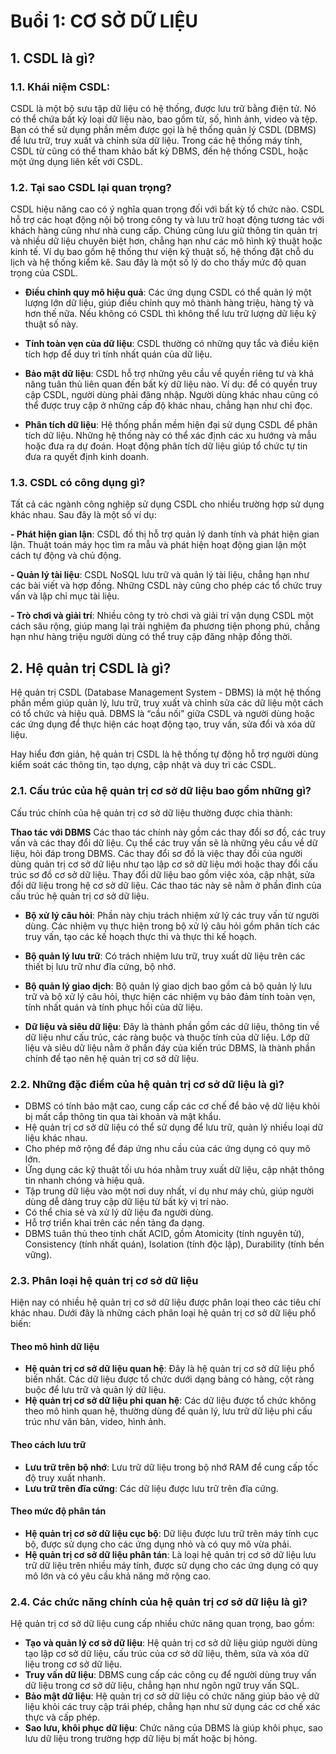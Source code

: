 # Buổi 1: CƠ SỞ DỮ LIỆU

## 1. CSDL là gì?
### 1.1. Khái niệm CSDL: 
CSDL là một bộ sưu tập dữ liệu có hệ thống, được lưu trữ bằng điện tử. Nó có thể chứa bất kỳ loại dữ liệu nào, bao gồm từ, số, hình ảnh, video và tệp. Bạn có thể sử dụng phần mềm được gọi là hệ thống quản lý CSDL (DBMS) để lưu trữ, truy xuất và chỉnh sửa dữ liệu. Trong các hệ thống máy tính, CSDL từ cũng có thể tham khảo bất kỳ DBMS, đến hệ thống CSDL, hoặc một ứng dụng liên kết với CSDL.

### 1.2. Tại sao CSDL lại quan trọng?
CSDL hiệu năng cao có ý nghĩa quan trọng đối với bất kỳ tổ chức nào. CSDL hỗ trợ các hoạt động nội bộ trong công ty và lưu trữ hoạt động tương tác với khách hàng cũng như nhà cung cấp. Chúng cũng lưu giữ thông tin quản trị và nhiều dữ liệu chuyên biệt hơn, chẳng hạn như các mô hình kỹ thuật hoặc kinh tế. Ví dụ bao gồm hệ thống thư viện kỹ thuật số, hệ thống đặt chỗ du lịch và hệ thống kiểm kê. Sau đây là một số lý do cho thấy mức độ quan trọng của CSDL.

- **Điều chỉnh quy mô hiệu quả**: Các ứng dụng CSDL có thể quản lý một lượng lớn dữ liệu, giúp điều chỉnh quy mô thành hàng triệu, hàng tỷ và hơn thế nữa. Nếu không có CSDL thì không thể lưu trữ lượng dữ liệu kỹ thuật số này.

- **Tính toàn vẹn của dữ liệu**: CSDL thường có những quy tắc và điều kiện tích hợp để duy trì tính nhất quán của dữ liệu.

- **Bảo mật dữ liệu**: CSDL hỗ trợ những yêu cầu về quyền riêng tư và khả năng tuân thủ liên quan đến bất kỳ dữ liệu nào. Ví dụ: để có quyền truy cập CSDL, người dùng phải đăng nhập. Người dùng khác nhau cũng có thể được truy cập ở những cấp độ khác nhau, chẳng hạn như chỉ đọc.

- **Phân tích dữ liệu**: Hệ thống phần mềm hiện đại sử dụng CSDL để phân tích dữ liệu. Những hệ thống này có thể xác định các xu hướng và mẫu hoặc đưa ra dự đoán. Hoạt động phân tích dữ liệu giúp tổ chức tự tin đưa ra quyết định kinh doanh.

### 1.3. CSDL có công dụng gì?
Tất cả các ngành công nghiệp sử dụng CSDL cho nhiều trường hợp sử dụng khác nhau. Sau đây là một số ví dụ:

**- Phát hiện gian lận**: CSDL đồ thị hỗ trợ quản lý danh tính và phát hiện gian lận. Thuật toán máy học tìm ra mẫu và phát hiện hoạt động gian lận một cách tự động và chủ động.

**- Quản lý tài liệu**: CSDL NoSQL lưu trữ và quản lý tài liệu, chẳng hạn như các bài viết và hợp đồng. Những CSDL này cũng cho phép các tổ chức truy vấn và lập chỉ mục tài liệu.

**- Trò chơi và giải trí**: Nhiều công ty trò chơi và giải trí vận dụng CSDL một cách sâu rộng, giúp mang lại trải nghiệm đa phương tiện phong phú, chẳng hạn như hàng triệu người dùng có thể truy cập đăng nhập đồng thời.


## 2. Hệ quản trị CSDL là gì?

Hệ quản trị CSDL (Database Management System - DBMS) là một hệ thống phần mềm giúp quản lý, lưu trữ, truy xuất và chỉnh sửa các dữ liệu một cách có tổ chức và hiệu quả. DBMS là “cầu nối" giữa CSDL và người dùng hoặc các ứng dụng để thực hiện các hoạt động tạo, truy vấn, sửa đổi và xóa dữ liệu.

Hay hiểu đơn giản, hệ quản trị CSDL là hệ thống tự động hỗ trợ người dùng kiểm soát các thông tin, tạo dựng, cập nhật và duy trì các CSDL.

### 2.1. Cấu trúc của hệ quản trị cơ sở dữ liệu bao gồm những gì?
Cấu trúc chính của hệ quản trị cơ sở dữ liệu thường được chia thành:

**Thao tác với DBMS**
Các thao tác chính này gồm các thay đổi sơ đồ, các truy vấn và các thay đổi dữ liệu. Cụ thể các truy vấn sẽ là những yêu cầu về dữ liệu, hỏi đáp trong DBMS. Các thay đổi sơ đồ là việc thay đổi của người dùng quản trị cơ sở dữ liệu như tạo lập cơ sở dữ liệu mới hoặc thay đổi cấu trúc sơ đồ cơ sở dữ liệu. Thay đổi dữ liệu bao gồm việc xóa, cập nhật, sửa đổi dữ liệu trong hệ cơ sở dữ liệu. Các thao tác này sẽ nằm ở phần đỉnh của cấu trúc hệ quản trị cơ sở dữ liệu.

- **Bộ xử lý câu hỏi**: Phần này chịu trách nhiệm xử lý các truy vấn từ người dùng. Các nhiệm vụ thực hiện trong bộ xử lý câu hỏi gồm phân tích các truy vấn, tạo các kế hoạch thực thi và thực thi kế hoạch.

- **Bộ quản lý lưu trữ**: Có trách nhiệm lưu trữ, truy xuất dữ liệu trên các thiết bị lưu trữ như đĩa cứng, bộ nhớ. 

- **Bộ quản lý giao dịch**: Bộ quản lý giao dịch bao gồm cả bộ quản lý lưu trữ và bộ xử lý câu hỏi, thực hiện các nhiệm vụ bảo đảm tính toàn vẹn, tính nhất quán và tính phục hồi của dữ liệu.

- **Dữ liệu và siêu dữ liệu**: Đây là thành phần gồm các dữ liệu, thông tin về dữ liệu như cấu trúc, các ràng buộc và thuộc tính của dữ liệu. Lớp dữ liệu và siêu dữ liệu nằm ở phần đáy của kiến trúc DBMS, là thành phần chính để tạo nên hệ quản trị cơ sở dữ liệu.

### 2.2. Những đặc điểm của hệ quản trị cơ sở dữ liệu là gì?

- DBMS có tính bảo mật cao, cung cấp các cơ chế để bảo vệ dữ liệu khỏi bị mất cắp thông tin qua tài khoản và mật khẩu.
- Hệ quản trị cơ sở dữ liệu có thể sử dụng để lưu trữ, quản lý nhiều loại dữ liệu khác nhau.
- Cho phép mở rộng để đáp ứng nhu cầu của các ứng dụng có quy mô lớn. 
- Ứng dụng các kỹ thuật tối ưu hóa nhằm truy xuất dữ liệu, cập nhật thông tin nhanh chóng và hiệu quả.
- Tập trung dữ liệu vào một nơi duy nhất, ví dụ như máy chủ, giúp người dùng dễ dàng truy cập dữ liệu từ bất kỳ vị trí nào.
- Có thể chia sẻ và xử lý dữ liệu đa người dùng.
- Hỗ trợ triển khai trên các nền tảng đa dạng.
- DBMS tuân thủ theo tính chất ACID, gồm Atomicity (tính nguyên tử), Consistency (tính nhất quán), Isolation (tính độc lập), Durability (tính bền vững).

### 2.3. Phân loại hệ quản trị cơ sở dữ liệu
Hiện nay có nhiều hệ quản trị cơ sở dữ liệu được phân loại theo các tiêu chí khác nhau. Dưới đây là những cách phân loại hệ quản trị cơ sở dữ liệu phổ biến:

#### Theo mô hình dữ liệu
- **Hệ quản trị cơ sở dữ liệu quan hệ**: Đây là hệ quản trị cơ sở dữ liệu phổ biến nhất. Các dữ liệu được tổ chức dưới dạng bảng có hàng, cột ràng buộc để lưu trữ và quản lý dữ liệu.
- **Hệ quản trị cơ sở dữ liệu phi quan hệ**: Các dữ liệu được tổ chức không theo mô hình quan hệ, thường dùng để quản lý, lưu trữ dữ liệu phi cấu trúc như văn bản, video, hình ảnh.
#### Theo cách lưu trữ
- **Lưu trữ trên bộ nhớ**: Lưu trữ dữ liệu trong bộ nhớ RAM để cung cấp tốc độ truy xuất nhanh.
- **Lưu trữ trên đĩa cứng**: Các dữ liệu được lưu trữ trên đĩa cứng.
#### Theo mức độ phân tán
- **Hệ quản trị cơ sở dữ liệu cục bộ**: Dữ liệu được lưu trữ trên máy tính cục bộ, được sử dụng cho các ứng dụng nhỏ và có quy mô vừa phải.
- **Hệ quản trị cơ sở dữ liệu phân tán**: Là loại hệ quản trị cơ sở dữ liệu lưu trữ dữ liệu trên nhiều máy tính, được sử dụng cho các ứng dụng có quy mô lớn và có yêu cầu khả năng mở rộng cao.

### 2.4. Các chức năng chính của hệ quản trị cơ sở dữ liệu là gì?
Hệ quản trị cơ sở dữ liệu cung cấp nhiều chức năng quan trọng, bao gồm:

- **Tạo và quản lý cơ sở dữ liệu**: Hệ quản trị cơ sở dữ liệu giúp người dùng tạo lập cơ sở dữ liệu, cấu trúc của cơ sở dữ liệu, thêm, sửa và xóa dữ liệu trong cơ sở dữ liệu.
- **Truy vấn dữ liệu**: DBMS cung cấp các công cụ để người dùng truy vấn dữ liệu trong cơ sở dữ liệu, chẳng hạn như ngôn ngữ truy vấn SQL.
- **Bảo mật dữ liệu**: Hệ quản trị cơ sở dữ liệu có chức năng giúp bảo vệ dữ liệu khỏi các truy cập trái phép, chẳng hạn như sử dụng các cơ chế xác thực và cấp phép.
- **Sao lưu, khôi phục dữ liệu**: Chức năng của DBMS là giúp khôi phục, sao lưu dữ liệu trong trường hợp dữ liệu bị mất hoặc bị hỏng.

